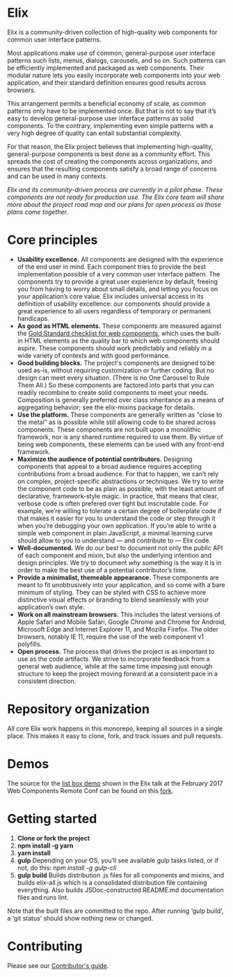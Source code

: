 # Elix

Elix is a community-driven collection of high-quality web components for common
user interface patterns.

Most applications make use of common, general-purpose user interface patterns
such lists, menus, dialogs, carousels, and so on. Such patterns can be
efficiently implemented and packaged as web components. Their modular nature
lets you easily incorporate web components into your web application, and their
standard definition ensures good results across browsers.

This arrangement permits a beneficial economy of scale, as common patterns only
have to be implemented once. But that is not to say that it’s easy to develop
general-purpose user interface patterns as solid components. To the contrary,
implementing even simple patterns with a very high degree of quality can entail
substantial complexity.

For that reason, the Elix project believes that implementing high-quality,
general-purpose components is best done as a community effort. This spreads the
cost of creating the components across organizations, and ensures that the
resulting components satisfy a broad range of concerns and can be used in many
contexts.

_Elix and its community-driven process are currently in a pilot phase. These
components are not ready for production use. The Elix core team will share more
about the project road map and our plans for open process as those plans come
together._


# Core principles

* **Usability excellence.** All components are designed with the experience of
  the end user in mind. Each component tries to provide the best implementation
  possible of a very common user interface pattern. The components try to
  provide a great user experience by default, freeing you from having to worry
  about small details, and letting you focus on your application’s core value.
  Elix includes universal access in its definition of usability excellence: our
  components should provide a great experience to all users regardless of
  temporary or permanent handicaps.
* **As good as HTML elements.** These components are measured against the [Gold
  Standard checklist for web
  components](https://github.com/webcomponents/gold-standard/wiki), which uses
  the built-in HTML elements as the quality bar to which web components should
  aspire. These components should work predictably and reliably in a wide
  variety of contexts and with good performance.
* **Good building blocks.** The project's components are designed to be used
  as-is, without requiring customization or further coding. But no design can
  meet every situation. (There is no One Carousel to Rule Them All.) So these
  components are factored into parts that you can readily recombine to create
  solid components to meet your needs. Composition is generally preferred over
  class inheritance as a means of aggregating behavior; see the elix-mixins
  package for details.
* **Use the platform.** These components are generally written as "close to the
  metal" as is possible while still allowing code to be shared across
  components. These components are not built upon a monolithic framework, nor is
  any shared runtime required to use them. By virtue of being web components,
  these elements can be used with any front-end framework.
* **Maximize the audience of potential contributors.** Designing components that
  appeal to a broad audience requires accepting contributions from a broad
  audience. For that to happen, we can’t rely on complex, project-specific
  abstractions or techniques. We try to write the component code to be as plain
  as possible, with the least amount of declarative, framework-style magic. In
  practice, that means that clear, verbose code is often prefered over tight but
  inscrutable code. For example, we’re willing to tolerate a certain degree of
  boilerplate code if that makes it easier for you to understand the code or
  step through it when you’re debugging your own application. If you’re able to
  write a simple web component in plain JavaScript, a minimal learning curve
  should allow to you to understand — and contribute to — Elix code.
* **Well-documented.** We do our best to document not only the public API of
  each component and mixin, but also the underlying intention and design
  principles. We try to document *why* something is the way it is in order to
  make the best use of a potential contributor’s time.
* **Provide a minimalist, themeable appearance.** These components are meant to
  fit unobtrusively into your application, and so come with a bare minimum of
  styling. They can be styled with CSS to achieve more distinctive visual
  effects or branding to blend seamlessly with your application’s own style.
* **Work on all mainstream browsers.** This includes the latest versions of
  Apple Safari and Mobile Safari, Google Chrome and Chrome for Android,
  Microsoft Edge and Internet Explorer 11, and Mozilla Firefox. The older
  browsers, notably IE 11, require the use of the web component v1 polyfills.
* **Open process.** The process that drives the project is as important to use
  as the code artifacts. We strive to incorporate feedback from a general web
  audience, while at the same time imposing just enough structure to keep the
  project moving forward at a consistent pace in a consistent direction.


# Repository organization

All core Elix work happens in this monorepo, keeping all sources in a single
place. This makes it easy to clone, fork, and track issues and pull requests.


# Demos

The source for the
[list box demo](https://janmiksovsky.github.io/elix/elements/demos/listBox.html)
shown in the Elix talk at the February 2017 Web
Components Remote Conf can be found on this [fork](https://github.com/JanMiksovsky/elix/tree/list-box).


# Getting started

1. **Clone or fork the project**
2. **npm install -g yarn**
3. **yarn install**
4. **gulp** Depending on your OS, you’ll see available gulp tasks listed, or if
   not, do this: *npm install -g gulp-cli*
5. **gulp build** Builds distribution .js files for all components and mixins,
   and builds elix-all.js which is a consolidated distribution file containing
   everything. Also builds JSDoc-constructed README.md documentation files and
   runs lint.

Note that the built files are committed to the repo. After running
‘gulp build’, a ‘git status’ should show nothing new or changed.


# Contributing

Please see our [Contributor's guide](Contributing.md).
